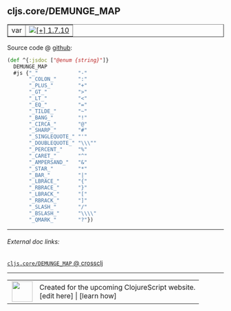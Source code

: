 ## cljs.core/DEMUNGE_MAP



 <table border="1">
<tr>
<td>var</td>
<td><a href="https://github.com/cljsinfo/cljs-api-docs/tree/1.7.10"><img valign="middle" alt="[+] 1.7.10" title="Added in 1.7.10" src="https://img.shields.io/badge/+-1.7.10-lightgrey.svg"></a> </td>
</tr>
</table>









Source code @ [github](https://github.com/clojure/clojurescript/blob/r1.7.166/src/main/cljs/cljs/core.cljs#L307-L332):

```clj
(def ^{:jsdoc ["@enum {string}"]}
  DEMUNGE_MAP
  #js {"_"             "-"
       "_COLON_"       ":"
       "_PLUS_"        "+"
       "_GT_"          ">"
       "_LT_"          "<"
       "_EQ_"          "="
       "_TILDE_"       "~"
       "_BANG_"        "!"
       "_CIRCA_"       "@"
       "_SHARP_"       "#"
       "_SINGLEQUOTE_" "'"
       "_DOUBLEQUOTE_" "\\\""
       "_PERCENT_"     "%"
       "_CARET_"       "^"
       "_AMPERSAND_"   "&"
       "_STAR_"        "*"
       "_BAR_"         "|"
       "_LBRACE_"      "{"
       "_RBRACE_"      "}"
       "_LBRACK_"      "["
       "_RBRACK_"      "]"
       "_SLASH_"       "/"
       "_BSLASH_"      "\\\\"
       "_QMARK_"       "?"})
```

<!--
Repo - tag - source tree - lines:

 <pre>
clojurescript @ r1.7.166
└── src
    └── main
        └── cljs
            └── cljs
                └── <ins>[core.cljs:307-332](https://github.com/clojure/clojurescript/blob/r1.7.166/src/main/cljs/cljs/core.cljs#L307-L332)</ins>
</pre>

-->

---



###### External doc links:

[`cljs.core/DEMUNGE_MAP` @ crossclj](http://crossclj.info/fun/cljs.core.cljs/DEMUNGE_MAP.html)<br>

---

 <table>
<tr><td>
<img valign="middle" align="right" width="48px" src="http://i.imgur.com/Hi20huC.png">
</td><td>
Created for the upcoming ClojureScript website.<br>
[edit here] | [learn how]
</td></tr></table>

[edit here]:https://github.com/cljsinfo/cljs-api-docs/blob/master/cljsdoc/cljs.core/DEMUNGE_MAP.cljsdoc
[learn how]:https://github.com/cljsinfo/cljs-api-docs/wiki/cljsdoc-files

<!--

This information was too distracting to show to readers, but I'll leave it
commented here since it is helpful to:

- pretty-print the data used to generate this document
- and show how to retrieve that data



The API data for this symbol:

```clj
{:ns "cljs.core",
 :name "DEMUNGE_MAP",
 :type "var",
 :source {:code "(def ^{:jsdoc [\"@enum {string}\"]}\n  DEMUNGE_MAP\n  #js {\"_\"             \"-\"\n       \"_COLON_\"       \":\"\n       \"_PLUS_\"        \"+\"\n       \"_GT_\"          \">\"\n       \"_LT_\"          \"<\"\n       \"_EQ_\"          \"=\"\n       \"_TILDE_\"       \"~\"\n       \"_BANG_\"        \"!\"\n       \"_CIRCA_\"       \"@\"\n       \"_SHARP_\"       \"#\"\n       \"_SINGLEQUOTE_\" \"'\"\n       \"_DOUBLEQUOTE_\" \"\\\\\\\"\"\n       \"_PERCENT_\"     \"%\"\n       \"_CARET_\"       \"^\"\n       \"_AMPERSAND_\"   \"&\"\n       \"_STAR_\"        \"*\"\n       \"_BAR_\"         \"|\"\n       \"_LBRACE_\"      \"{\"\n       \"_RBRACE_\"      \"}\"\n       \"_LBRACK_\"      \"[\"\n       \"_RBRACK_\"      \"]\"\n       \"_SLASH_\"       \"/\"\n       \"_BSLASH_\"      \"\\\\\\\\\"\n       \"_QMARK_\"       \"?\"})",
          :title "Source code",
          :repo "clojurescript",
          :tag "r1.7.166",
          :filename "src/main/cljs/cljs/core.cljs",
          :lines [307 332]},
 :full-name "cljs.core/DEMUNGE_MAP",
 :full-name-encode "cljs.core/DEMUNGE_MAP",
 :history [["+" "1.7.10"]]}

```

Retrieve the API data for this symbol:

```clj
;; from Clojure REPL
(require '[clojure.edn :as edn])
(-> (slurp "https://raw.githubusercontent.com/cljsinfo/cljs-api-docs/catalog/cljs-api.edn")
    (edn/read-string)
    (get-in [:symbols "cljs.core/DEMUNGE_MAP"]))
```

-->
